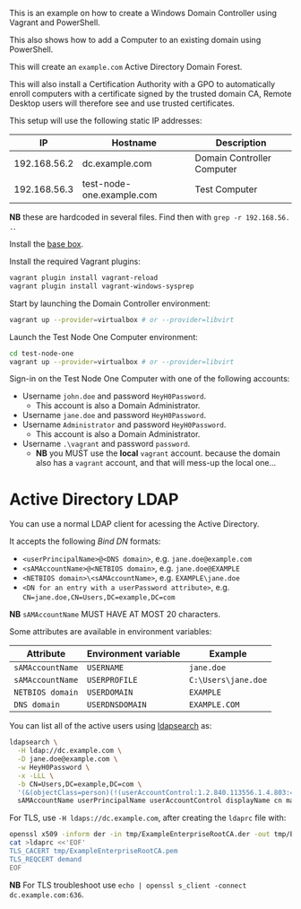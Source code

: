 This is an example on how to create a Windows Domain Controller using Vagrant and PowerShell.

This also shows how to add a Computer to an existing domain using PowerShell.

This will create an `example.com` Active Directory Domain Forest.

This will also install a Certification Authority with a GPO to automatically enroll
computers with a certificate signed by the trusted domain CA, Remote Desktop users
will therefore see and use trusted certificates.  

This setup will use the following static IP addresses:

| IP           | Hostname                  | Description                |
|--------------|---------------------------|----------------------------|
| 192.168.56.2 | dc.example.com            | Domain Controller Computer |
| 192.168.56.3 | test-node-one.example.com | Test Computer              |

**NB** these are hardcoded in several files. Find then with `grep -r 192.168.56. .`.

Install the [base box](https://github.com/rgl/windows-2016-vagrant).

Install the required Vagrant plugins:

```bash
vagrant plugin install vagrant-reload
vagrant plugin install vagrant-windows-sysprep
```

Start by launching the Domain Controller environment:

```bash
vagrant up --provider=virtualbox # or --provider=libvirt
```

Launch the Test Node One Computer environment:

```bash
cd test-node-one
vagrant up --provider=virtualbox # or --provider=libvirt
```

Sign-in on the Test Node One Computer with one of the following accounts:

* Username `john.doe` and password `HeyH0Password`.
  * This account is also a Domain Administrator.
* Username `jane.doe` and password `HeyH0Password`.
* Username `Administrator` and password `HeyH0Password`.
  * This account is also a Domain Administrator.
* Username `.\vagrant` and password `password`.
  * **NB** you MUST use the **local** `vagrant` account. because the domain also has a `vagrant` account, and that will mess-up the local one...


# Active Directory LDAP

You can use a normal LDAP client for acessing the Active Directory.

It accepts the following _Bind DN_ formats:

* `<userPrincipalName>@<DNS domain>`, e.g. `jane.doe@example.com`
* `<sAMAccountName>@<NETBIOS domain>`, e.g. `jane.doe@EXAMPLE`
* `<NETBIOS domain>\<sAMAccountName>`, e.g. `EXAMPLE\jane.doe`
* `<DN for an entry with a userPassword attribute>`, e.g. `CN=jane.doe,CN=Users,DC=example,DC=com`

**NB** `sAMAccountName` MUST HAVE AT MOST 20 characters.

Some attributes are available in environment variables:

| Attribute        | Environment variable | Example             |
|------------------|----------------------|---------------------|
| `sAMAccountName` | `USERNAME`           | `jane.doe`          |
| `sAMAccountName` | `USERPROFILE`        | `C:\Users\jane.doe` |
| `NETBIOS domain` | `USERDOMAIN`         | `EXAMPLE`           |
| `DNS domain`     | `USERDNSDOMAIN`      | `EXAMPLE.COM`       |

You can list all of the active users using [ldapsearch](http://www.openldap.org/software/man.cgi?query=ldapsearch) as: 

```bash
ldapsearch \
  -H ldap://dc.example.com \
  -D jane.doe@example.com \
  -w HeyH0Password \
  -x -LLL \
  -b CN=Users,DC=example,DC=com \
  '(&(objectClass=person)(!(userAccountControl:1.2.840.113556.1.4.803:=2)))' \
  sAMAccountName userPrincipalName userAccountControl displayName cn mail
```

For TLS, use `-H ldaps://dc.example.com`, after creating the `ldaprc` file with:

```bash
openssl x509 -inform der -in tmp/ExampleEnterpriseRootCA.der -out tmp/ExampleEnterpriseRootCA.pem
cat >ldaprc <<'EOF'
TLS_CACERT tmp/ExampleEnterpriseRootCA.pem
TLS_REQCERT demand
EOF
```

**NB** For TLS troubleshoot use `echo | openssl s_client -connect dc.example.com:636`.
